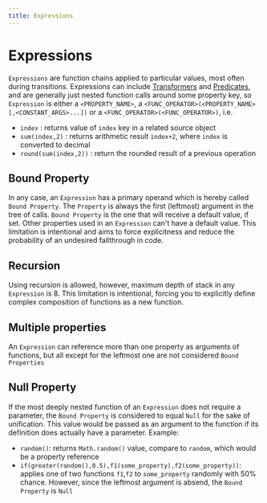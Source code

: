 ```yaml
---
title: Expressions
---
```


# Expressions

`Expressions` are function chains applied to particular values, most often during transitions. Expressions can
include [Transformers](160_transformers.html) and [Predicates](150_predicates.html), and are generally just nested
function calls around some property key, so `Expression` is either a `<PROPERTY_NAME>`,
a `<FUNC_OPERATOR>(<PROPERTY_NAME>[,<CONSTANT_ARGS>...])` or a `<FUNC_OPERATOR>(<FUNC_OPERATOR>)`, i.e.

- `index` : returns value of `index` key in a related source object
- `sum(index,2)` : returns arithmetic result `index+2`, where `index` is converted to decimal
- `round(sum(index,2))` : return the rounded result of a previous operation

## Bound Property

In any case, an `Expression` has a primary operand which is hereby called `Bound Property`. The `Property` is always the
first (leftmost) argument in the tree of calls. `Bound Property` is the one that will receive a default value, if set.
Other properties used in an `Expression` can't have a default value. This limitation is intentional and aims to force
explicitness and reduce the probability of an undesired fallthrough in code.

## Recursion

Using recursion is allowed, however, maximum depth of stack in any `Expression` is 8. This limitation is intentional,
forcing you to explicitly define complex composition of functions as a new function.

## Multiple properties

An `Expression` can reference more than one property as arguments of functions, but all except for the leftmost one are
not considered `Bound Properties`

## Null Property

If the most deeply nested function of an `Expression` does not require a parameter, the `Bound Property` is considered
to equal `Null` for the sake of unification. This value would be passed as an argument to the function if its definition
does actually have a parameter. Example:

- `random()`: returns `Math.random()` value, compare to `random`, which would be a property reference
- `if(greater(random(),0.5),f1(some_property),f2(some_property))`: applies one of two functions `f1`,`f2`
  to `some_property` randomly with 50% chance. However, since the leftmost argument is absend, the `Bound Property`
  is `Null`
